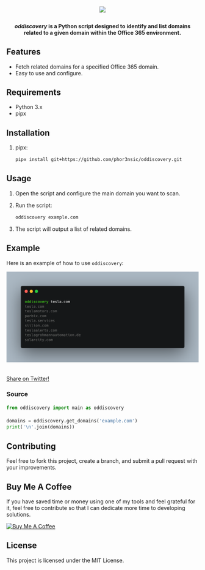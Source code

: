 <h1 align="center">
  <image src="https://cdn2.iconfinder.com/data/icons/bloomies-files-and-documents/25/Bloomies_2_Onedrive_drive_cloud_microsoft_office_windows-1024.png" height=180px>
  <br>
</h1>

<h4 align="center"><i>oddiscovery</i> is a Python script designed to identify and list domains related to a given domain within the Office 365 environment.</h4>

## Features

- Fetch related domains for a specified Office 365 domain.
- Easy to use and configure.

## Requirements

- Python 3.x
- pipx

## Installation

1. pipx:

   ```sh
   pipx install git+https://github.com/phor3nsic/oddiscovery.git
   ```

## Usage

1. Open the script and configure the main domain you want to scan.

2. Run the script:

   ```sh
   oddiscovery example.com
   ```

3. The script will output a list of related domains.


## Example

Here is an example of how to use `oddiscovery`:

![alt text](image.png)

<br>
  <!--Tweet button-->
  <a href="https://twitter.com/intent/tweet?text=oddiscover%20-%20Domain%20Discovery%20by%20office%20365%20https%3A%2F%2Fgithub.com%2Fphor3nsic%2Foddiscovery%20%23python%20%23github%20%23linux%20%23infosec%20%23bugbounty" target="_blank">Share on Twitter!
  </a>
</p>

### Source

```python
from oddiscovery import main as oddiscovery

domains = oddiscovery.get_domains('example.com')
print('\n'.join(domains))
```

## Contributing

Feel free to fork this project, create a branch, and submit a pull request with your improvements.

## Buy Me A Coffee

If you have saved time or money using one of my tools and feel grateful for it, feel free to contribute so that I can dedicate more time to developing solutions.

<a href="https://www.buymeacoffee.com/phor3nsic" target="_blank"><img src="https://cdn.buymeacoffee.com/buttons/v2/default-yellow.png" alt="Buy Me A Coffee" style="height: 60px !important;width: 217px !important;" ></a>

## License

This project is licensed under the MIT License.